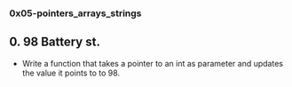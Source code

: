 ### 0x05-pointers_arrays_strings ###

## 0. 98 Battery st. ##
* Write a function that takes a pointer to an int as parameter and updates the value it points to to 98.